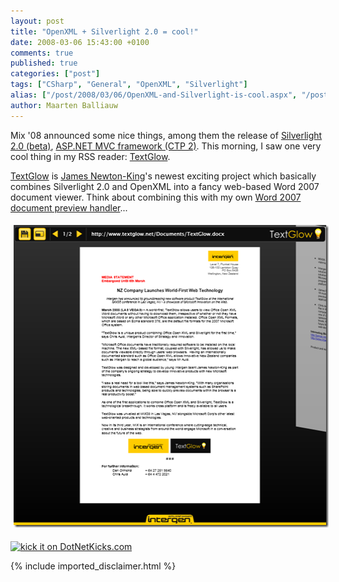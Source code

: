 ```yaml
---
layout: post
title: "OpenXML + Silverlight 2.0 = cool!"
date: 2008-03-06 15:43:00 +0100
comments: true
published: true
categories: ["post"]
tags: ["CSharp", "General", "OpenXML", "Silverlight"]
alias: ["/post/2008/03/06/OpenXML-and-Silverlight-is-cool.aspx", "/post/2008/03/06/openxml-and-silverlight-is-cool.aspx"]
author: Maarten Balliauw
---
```

<p>
Mix &#39;08 announced some nice things, among them the release of <a href="http://silverlight.net/" target="_blank">Silverlight 2.0 (beta)</a>, <a href="http://www.asp.net/mvc" target="_blank">ASP.NET MVC framework (CTP 2)</a>. This morning, I saw one very cool thing in my RSS reader: <a href="http://james.newtonking.com/archive/2008/03/06/silverlight-2-0-ooxml-textglow.aspx" target="_blank">TextGlow</a>.
</p>
 
<p>
<a href="http://www.textglow.net/" target="_blank">TextGlow</a> is <a href="http://james.newtonking.com/" target="_blank">James Newton-King</a>&#39;s newest exciting project which basically combines Silverlight 2.0 and OpenXML into a fancy web-based Word 2007 document viewer. Think about combining this with my own <a href="/post/2008/01/Preview-Word-files-(docx)-in-HTML-using-ASPNET-OpenXML-and-LINQ-to-XML.aspx" target="_blank">Word 2007 document preview handler</a>...
</p>
 
<p align="center">
<a href="/images/WindowsLiveWriter/OpenXMLSilverlight2.0cool_DAAE/image_6.png"><img style="border: 0px none ; margin: 5px" src="/images/WindowsLiveWriter/OpenXMLSilverlight2.0cool_DAAE/image_thumb_2.png" border="0" alt="TextGlow Silverlight OpenXML" width="507" height="484" /></a> 
</p>
 
<p>
<a href="http://www.dotnetkicks.com/kick/?url=/post/2008/03/OpenXML-2b-Silverlight-20-3d-cool%21.aspx&amp;title=OpenXML%20+%20Silverlight%202.0%20=%20cool%21">
<img src="http://www.dotnetkicks.com/Services/Images/KickItImageGenerator.ashx?url=/post/2008/03/OpenXML-2b-Silverlight-20-3d-cool!.aspx" border="0" alt="kick it on DotNetKicks.com" />
</a>
</p>


{% include imported_disclaimer.html %}

